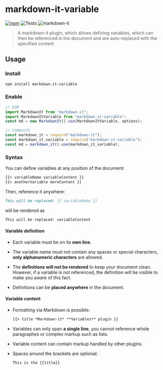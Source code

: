 # markdown-it-variable

[![npm](https://img.shields.io/npm/v/markdown-it-variable)](https://www.npmjs.com/package/markdown-it-variable) ![Tests](https://github.com/Bioruebe/markdown-it-variable/actions/workflows/node.js.yml/badge.svg) ![markdown-it](https://img.shields.io/npm/dependency-version/markdown-it-variable/peer/markdown-it)

> A markdown-it plugin, which allows defining variables, which can then be referenced in the document and are auto-replaced with the specified content

## Usage

### Install

```bash
npm install markdown-it-variable
```

### Enable

```js
// ESM
import MarkdownIt from "markdown-it";
import MarkdownItVariable from "markdown-it-variable";
const md = new MarkdownIt().use(MarkdownItVariable, options);

// CommonJS
const markdown_it = require("markdown-it");
const markdown_it_variable = require("markdown-it-variable");
const md = markdown_it().use(markdown_it_variable);
```

### Syntax

You can define variables at any position of the document:

```md
{{> variableName variableContent }}
{{> anotherVariable moreContent }}
```

Then, reference it anywhere:

```md
This will be replaced: {{ variableName }}
```

will be rendered as

```html
This will be replaced: variableContent
```

#### Variable definition

- Each variable must be on its **own line**.

- The variable name must not contain any spaces or special characters, **only alphanumeric characters** are allowed.

- The **definitions will not be rendered** to keep your document clean. However, if a variable is not referenced, the definition will be visible to make you aware of this fact.

- Definitions can be **placed anywhere** in the document.

#### Variable content

- Formatting via Markdown is possible:
  
  ```md
  {{> title *Markdown-it* **Variables** plugin }}
  ```

- Variables can only span **a single line**, you cannot reference whole paragraphes or complex markup such as lists.

- Variable content can contain markup handled by other plugins.

- Spaces around the brackets are optional:
  
  ```md
  This is the {{title}}
  ```
